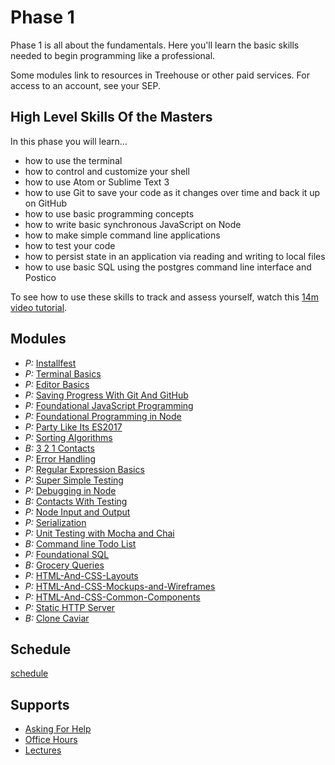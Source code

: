 # Phase 1

Phase 1 is all about the fundamentals. Here you'll learn the basic skills needed
to begin programming like a professional.

Some modules link to resources in Treehouse or other paid services. For access to an account, see your SEP.

## High Level Skills Of the Masters

In this phase you will learn…

- how to use the terminal
- how to control and customize your shell
- how to use Atom or Sublime Text 3
- how to use Git to save your code as it changes over time and back it up on GitHub
- how to use basic programming concepts
- how to write basic synchronous JavaScript on Node
- how to make simple command line applications
- how to test your code
- how to persist state in an application via reading and writing to local files
- how to use basic SQL using the postgres command line interface and Postico

To see how to use these skills to track and assess yourself, watch this [14m video tutorial](https://shereef.wistia.com/medias/t292vu1rk1).

## Modules

- _P:_ [Installfest](../../modules/Installfest)
- _P:_ [Terminal Basics](../../modules/Terminal-Basics)
- _P:_ [Editor Basics](../../modules/Editor-Basics)
- _P:_ [Saving Progress With Git And GitHub](../../modules/Saving-Progress-With-Git-And-GitHub)
- _P:_ [Foundational JavaScript Programming](../../modules/Foundational-JavaScript-Programming)
- _P:_ [Foundational Programming in Node](../../modules/Foundational-Programming-in-Node)
- _P:_ [Party Like Its ES2017](../../modules/Party-Like-Its-ES2017)
- _P:_ [Sorting Algorithms](../../modules/Sorting-Algorithms)
- _B:_ [3 2 1 Contacts](../../modules/3-2-1-Contacts)
- _P:_ [Error Handling](../../modules/Error-Handling)
- _P:_ [Regular Expression Basics](../../modules/Regular-Expression-Basics)
- _P:_ [Super Simple Testing](../../modules/Super-Simple-Testing)
- _P:_ [Debugging in Node](../../modules/Debugging-in-Node)
- _B:_ [Contacts With Testing](../../modules/Contacts-With-Testing)
- _P:_ [Node Input and Output](../../modules/Node-Input-and-Output)
- _P:_ [Serialization](../../modules/Serialization)
- _P:_ [Unit Testing with Mocha and Chai](../../modules/Unit-Testing-With-Mocha-And-Chai)
- _B:_ [Command line Todo List](../../modules/Command-Line-Todo-List)
- _P:_ [Foundational SQL](../../modules/Foundational-SQL)
- _B:_ [Grocery Queries](../../modules/Grocery-Queries)
- _P:_ [HTML-And-CSS-Layouts](../../modules/HTML-And-CSS-Layouts)
- _P:_ [HTML-And-CSS-Mockups-and-Wireframes](../../modules/HTML-And-CSS-Mockups-and-Wireframes)
- _P:_ [HTML-And-CSS-Common-Components](../../modules/HTML-And-CSS-Common-Components)
- _P:_ [Static HTTP Server](../../modules/Static-HTTP-Server)
- _B:_ [Clone Caviar](../../modules/Clone-Caviar)

## Schedule

[schedule](./schedule.md)

## Supports

- [Asking For Help](../../SUPPORT.md#asking-for-help)
- [Office Hours](../../SUPPORT.md#office-hours)
- [Lectures](../../SUPPORT.md#lectures)
